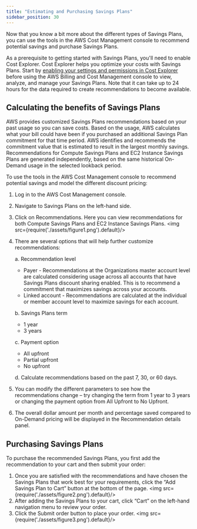```yaml
---
title: "Estimating and Purchasing Savings Plans"
sidebar_position: 30
---
```


Now that you know a bit more about the different types of Savings Plans, you can use the tools in the AWS Cost Management console to recommend potential savings and purchase Savings Plans.

As a prerequisite to getting started with Savings Plans, you'll need to enable Cost Explorer. Cost Explorer helps you optimize your costs with Savings Plans. Start by [enabling your settings and permissions in Cost Explorer](https://docs.aws.amazon.com/cost-management/latest/userguide/ce-enable.html) before using the AWS Billing and Cost Management console to view, analyze, and manage your Savings Plans.  Note that it can take up to 24 hours for the data required to create recommendations to become available.

## Calculating the benefits of Savings Plans
AWS provides customized Savings Plans recommendations based on your past usage so you can save costs. Based on the usage, AWS calculates what your bill could have been if you purchased an additional Savings Plan commitment for that time period. AWS identifies and recommends the commitment value that is estimated to result in the largest monthly savings. Recommendations for Compute Savings Plans and EC2 Instance Savings Plans are generated independently, based on the same historical On-Demand usage in the selected lookback period. 

To use the tools in the AWS Cost Management console to recommend potential savings and model the different discount pricing:
1. Log in to the AWS Cost Management console.
2. Navigate to Savings Plans on the left-hand side.
3. Click on Recommendations.  Here you can view recommendations for both Compute Savings Plans and EC2 Instance Savings Plans.
<img src={require('./assets/figure1.png').default}/>
4. There are several options that will help further customize recommendations:

	a. Recommendation level
	- Payer - Recommendations at the Organizations master account level are calculated considering usage across all accounts that have Savings Plans discount sharing enabled. This is to recommend a commitment that maximizes savings across your accounts.
	- Linked account - Recommendations are calculated at the individual or member account level to maximize savings for each account.

	b. Savings Plans term
	- 1 year 
	- 3 years

	c. Payment option
	- All upfront
	- Partial upfront
	- No upfront

	d. Calculate recommendations based on the past 7, 30, or 60 days.

5. You can modify the different parameters to see how the recommendations change – try changing the term from 1 year to 3 years or changing the payment option from All Upfront to No Upfront.
6. The overall dollar amount per month and percentage saved compared to On-Demand pricing will be displayed in the Recommendation details panel.

## Purchasing Savings Plans
To purchase the recommended Savings Plans, you first add the recommendation to your cart and then submit your order:
1. Once you are satisfied with the recommendations and have chosen the Savings Plans that work best for your requirements, click the “Add Savings Plan to Cart” button at the bottom of the page.
<img src={require('./assets/figure2.png').default}/>
2. After adding the Savings Plans to your cart, click “Cart” on the left-hand navigation menu to review your order.
3. Click the Submit order button to place your order.
<img src={require('./assets/figure3.png').default}/>
 
